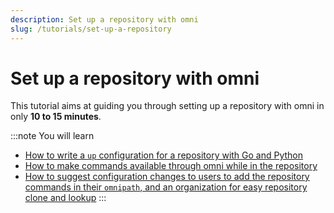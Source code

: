 ```yaml
---
description: Set up a repository with omni
slug: /tutorials/set-up-a-repository
---
```


# Set up a repository with omni

This tutorial aims at guiding you through setting up a repository with omni in only **10 to 15 minutes**.

:::note You will learn
- [How to write a `up` configuration for a repository with Go and Python](set-up-a-repository/up-configuration)
- [How to make commands available through omni while in the repository](set-up-a-repository/make-commands-available)
- [How to suggest configuration changes to users to add the repository commands in their `omnipath`, and an organization for easy repository clone and lookup](set-up-a-repository/suggest-configuration)
:::
